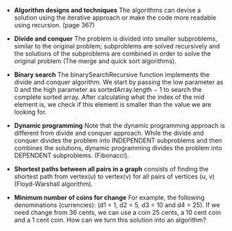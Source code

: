 - **Algorithm designs and techniques**
  The algorithms can devise a solution using the iterative approach
  or make the code more readable using recursion. (page 367)

- **Divide and conquer**
  The problem is divided into smaller subproblems,
  similar to the original problem; subproblems are solved
  recursively and the solutions of the subproblems are
  combined in order to solve the original problem
  (The merge and quick sort algorithms).

- **Binary search**
  The binarySearchRecursive function implements the divide and conquer algorithm.
  We start by passing the low parameter as 0 and the high parameter as sortedArray.length − 1
  to search the complete sorted array. After calculating what the index of the mid element is,
  we check if this element is smaller than the value we are looking for.

- **Dynamic programming**
  Note that the dynamic programming approach is different from divide and conquer approach.
  While the divide and conquer divides the problem into INDEPENDENT subproblems and then
  combines the solutions, dynamic programming divides the problem into DEPENDENT subproblems.
  (Fibonacci).

- **Shortest paths between all pairs in a graph**
  consists of finding the shortest path from vertex(u) to vertex(v) for all pairs of vertices (u, v)
  (Floyd-Warshall algorithm).

- **Minimum number of coins for change**
  For example, the following denominations (currencies):
  (d1 = 1, d2 = 5, d3 = 10 and d4 = 25). If we need change from 36 cents,
  we can use a coin 25 cents, a 10 cent coin and a 1 cent coin.
  How can we turn this solution into an algorithm?

